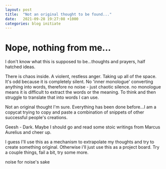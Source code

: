 ```yaml
---
layout: post
title:  "Not an original thought to be found..."
date:   2021-09-28 19:27:08 +1000
categories: blog initiate
---
```


<h1>Nope, nothing from me...</h1>

I don't know what this is supposed to be...thoughts and prayers, half hatched ideas.

There is chaos inside. A violent, restless anger. Taking up all of the space. It's odd because it is completely silent. No 'inner monologue' converting anything into words, therefore no noise - just chaotic silence. no monologue means it is difficult to extract the words or the meaning. 
To think and then struggle to translate that into words I can use. 

Not an original thought I'm sure. Everything has been done before...I am a copycat trying to copy and paste a combination of snippets of other successful people's creations.
 
Geesh - Dark. Maybe I should go and read some stoic writings from Marcus Aurelius and cheer up. 

I guess I'll use this as a mechanism to extrapolate my thoughts and try to create something original. 
Otherwise i'll just use this as a project board.
Try a couple things, fail a bit, try some more. 

noise for noise's sake


